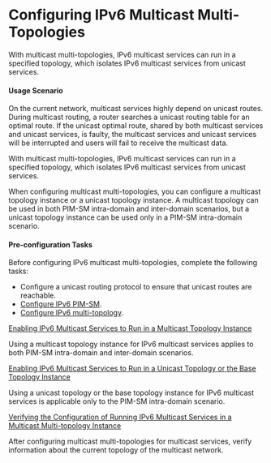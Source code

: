 Configuring IPv6 Multicast Multi-Topologies
===========================================

With multicast multi-topologies, IPv6 multicast services can run in a specified topology, which isolates IPv6 multicast services from unicast services.

#### Usage Scenario

On the current network, multicast services highly depend on unicast routes. During multicast routing, a router searches a unicast routing table for an optimal route. If the unicast optimal route, shared by both multicast services and unicast services, is faulty, the multicast services and unicast services will be interrupted and users will fail to receive the multicast data.

With multicast multi-topologies, IPv6 multicast services can run in a specified topology, which isolates IPv6 multicast services from unicast services.

When configuring multicast multi-topologies, you can configure a multicast topology instance or a unicast topology instance. A multicast topology can be used in both PIM-SM intra-domain and inter-domain scenarios, but a unicast topology instance can be used only in a PIM-SM intra-domain scenario.


#### Pre-configuration Tasks

Before configuring IPv6 multicast multi-topologies, complete the following tasks:

* Configure a unicast routing protocol to ensure that unicast routes are reachable.
* [Configure IPv6 PIM-SM](dc_vrp_multicast_cfg_2005.html).
* [Configure IPv6 multi-topology](dc_vrp_ip-route_cfg_0026.html).


[Enabling IPv6 Multicast Services to Run in a Multicast Topology Instance](../../../../software/nev8r10_vrpv8r16/user/vrp/dc_vrp_multicast_ipv6_cfg_0011.html)

Using a multicast topology instance for IPv6 multicast services applies to both PIM-SM intra-domain and inter-domain scenarios.

[Enabling IPv6 Multicast Services to Run in a Unicast Topology or the Base Topology Instance](../../../../software/nev8r10_vrpv8r16/user/vrp/dc_vrp_multicast_ipv6_cfg_0012.html)

Using a unicast topology or the base topology instance for IPv6 multicast services is applicable only to the PIM-SM intra-domain scenario.

[Verifying the Configuration of Running IPv6 Multicast Services in a Multicast Multi-topology Instance](../../../../software/nev8r10_vrpv8r16/user/vrp/dc_vrp_multicast_ipv6_cfg_0013.html)

After configuring multicast multi-topologies for multicast services, verify information about the current topology of the multicast network.